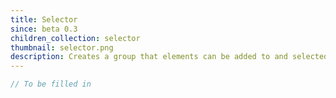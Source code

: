 ```yaml
---
title: Selector
since: beta 0.3
children_collection: selector
thumbnail: selector.png
description: Creates a group that elements can be added to and selected from.
---
```


```javascript
// To be filled in
```



